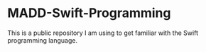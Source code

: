 # MADD-Swift-Programming
This is a public repository I am using to get familiar with the Swift programming language.
